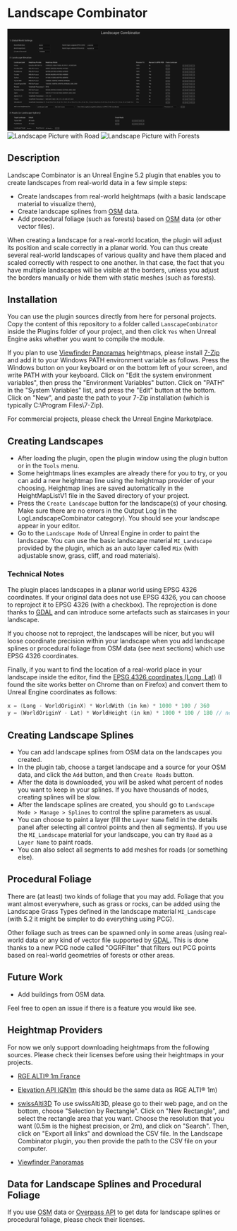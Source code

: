 # Landscape Combinator

![Plugin Use Example](capture.png?raw=true "Plugin Use Example")
![Landscape Picture with Road](picture.png?raw=true "Landscape Picture with Road")
![Landscape Picture with Forests](picture2.png?raw=true "Landscape Picture with Forests")

## Description

Landscape Combinator is an Unreal Engine 5.2 plugin that enables you to create landscapes from
real-world data in a few simple steps:

* Create landscapes from real-world heightmaps (with a basic landscape material to visualize them),
* Create landscape splines from [OSM](https://www.openstreetmap.org) data.
* Add procedural foliage (such as forests) based on [OSM](https://www.openstreetmap.org) data (or other vector files).

When creating a landscape for a real-world location, the plugin will adjust its position and scale
correctly in a planar world. You can thus create several real-world landscapes of various quality and
have them placed and scaled correctly with respect to one another. In that case, the fact that
you have multiple landscapes will be visible at the borders, unless you adjust the borders
manually or hide them with static meshes (such as forests).


## Installation

You can use the plugin sources directly from here for personal projects.
Copy the content of this repository to a folder called `LanscapeCombinator` inside
the Plugins folder of your project, and then click `Yes` when Unreal Engine asks
whether you want to compile the module.

If you plan to use [Viewfinder Panoramas](http://viewfinderpanoramas.org/) heightmaps, please install
[7-Zip](https://www.7-zip.org/download.html) and add it to your Windows PATH environment variable as follows.
Press the Windows button on your keyboard or on the bottom left of your screen, and write PATH with your keyboard.
Click on "Edit the system environment variables", then press the "Environment Variables" button. Click on "PATH" in
the "System Variables" list, and press the "Edit" button at the bottom. Click on "New", and paste the path to your
7-Zip installation (which is typically C:\Program Files\7-Zip).

For commercial projects, please check the Unreal Engine Marketplace.


## Creating Landscapes

* After loading the plugin, open the plugin window using the plugin button or in the `Tools` menu.
* Some heightmaps lines examples are already there for you to try, or you can add a new heightmap line
  using the heightmap provider of your choosing. Heightmap lines are saved automatically in the HeightMapListV1 file in the Saved directory of your project.
* Press the `Create Landscape` button for the landscape(s) of your chosing.
  Make sure there are no errors in the Output Log (in the LogLandscapeCombinator category).
  You should see your landscape appear in your editor.
* Go to the `Landscape Mode` of Unreal Engine in order to paint the landscape. You can use the basic landscape material
  `MI_Landscape` provided by the plugin, which as an auto layer called `Mix` (with adjustable snow, grass, cliff, and road materials).


### Technical Notes

The plugin places landscapes in a planar world using EPSG 4326 coordinates.
If your original data does not use EPSG 4326, you can choose to reproject it to EPSG 4326 (with a checkbox).
The reprojection is done thanks to [GDAL](https://gdal.org/) and can introduce some artefacts such as staircases in your landscape.

If you choose not to reproject, the landscapes will be nicer, but you will loose coordinate precision within your landscape
when you add landscape splines or procedural foliage from OSM data (see next sections) which use EPSG 4326 coordinates.

Finally, if you want to find the location of a real-world place in your landscape inside the editor,
find the [EPSG 4326 coordinates (Long, Lat)](https://epsg.io/map#srs=4326) (I found the site works better on Chrome than on Firefox)
  and convert them to Unreal Engine coordinates as follows:
```C
x = (Long - WorldOriginX) * WorldWith (in km) * 1000 * 100 / 360
y = (WorldOriginY - Lat) * WorldHeight (in km) * 1000 * 100 / 180 // note the signs are opposite from the line above
```


## Creating Landscape Splines

* You can add landscape splines from OSM data on the landscapes you created.
* In the plugin tab, choose a target landscape and a source for your OSM data, and click the `Add` button, and then `Create Roads` button.
* After the data is downloaded, you will be asked what percent of nodes you want to keep in your splines.
  If you have thousands of nodes, creating splines will be slow.
* After the landscape splines are created, you should go to `Landscape Mode > Manage > Splines` to control the spline parameters as usual.
* You can choose to paint a layer (fill the `Layer Name` field in the details panel after selecting all control points and then all segments).
  If you use the `MI_Landscape` material for your landscape, you can try `Road` as a `Layer Name` to paint roads.
* You can also select all segments to add meshes for roads (or something else).


## Procedural Foliage

There are (at least) two kinds of foliage that you may add. Foliage that you want almost everywhere, such as grass or rocks,
can be added using the Landscape Grass Types defined in the landscape material `MI_Landscape` (with 5.2 it might be simpler
to do everything using PCG).

Other foliage such as trees can be spawned only in some areas (using real-world data or any kind of vector file supported
by [GDAL](https://gdal.org/). This is done thanks to a new PCG node called "OGRFilter" that filters out PCG points based
on real-world geometries of forests or other areas.


## Future Work

* Add buildings from OSM data.

Feel free to open an issue if there is a feature you would like see.

## Heightmap Providers

For now we only support downloading heightmaps from the following sources. Please check their licenses
before using their heightmaps in your projects.

* [RGE ALTI® 1m France](https://geoservices.ign.fr/rgealti)

* [Elevation API IGN1m](https://elevationapi.com/) (this should be the same data as RGE ALTI® 1m)

* [swissAlti3D](https://www.swisstopo.admin.ch/en/geodata/height/alti3d.html)
	To use swissAlti3D, please go to their web page, and on the bottom, choose "Selection by Rectangle".
	Click on "New Rectangle", and select the rectangle area that you want. Choose the resolution
	that you want (0.5m is the highest precision, or 2m), and click on "Search".
	Then, click on "Export all links" and download the CSV file. In the Landscape Combinator
	plugin, you then provide the path to the CSV file on your computer.

* [Viewfinder Panoramas](http://viewfinderpanoramas.org/)


## Data for Landscape Splines and Procedural Foliage

If you use [OSM](https://www.openstreetmap.org) data or [Overpass API](https://overpass-api.de/) to get data for
landscape splines or procedural foliage, please check their licenses.
